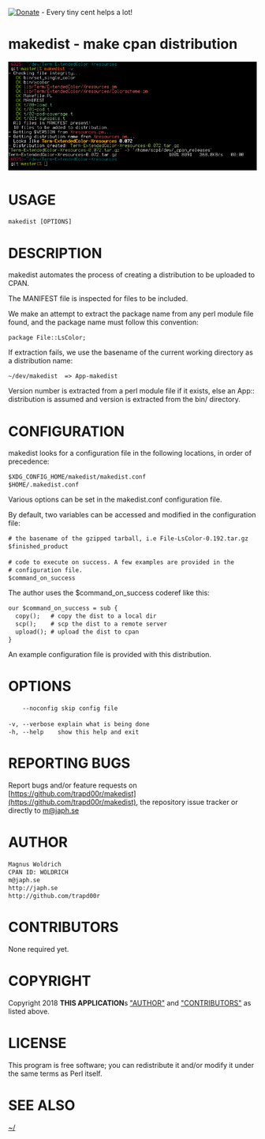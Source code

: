 [![Donate](https://img.shields.io/badge/Donate-PayPal-green.svg)](https://www.paypal.com/cgi-bin/webscr?cmd=_donations&business=65SFZJ25PSKG8&currency_code=SEK&source=url) - Every tiny cent helps a lot!

# makedist - make cpan distribution

![makedistscreenshot](/doc/makedist.png)


# USAGE

    makedist [OPTIONS]

# DESCRIPTION

makedist automates the process of creating a distribution to be
uploaded to CPAN.

The MANIFEST file is inspected for files to be included.

We make an attempt to extract the package name from any perl module
file found, and the package name must follow this convention:

    package File::LsColor;

If extraction fails, we use the basename of the current working
directory as a distribution name:

    ~/dev/makedist  => App-makedist

Version number is extracted from a perl module file if it exists, else
an App:: distribution is assumed and version is extracted from the bin/
directory.

# CONFIGURATION

makedist looks for a configuration file in the following locations, in
order of precedence:

    $XDG_CONFIG_HOME/makedist/makedist.conf
    $HOME/.makedist.conf

Various options can be set in the makedist.conf configuration file.

By default, two variables can be accessed and modified in the
configuration file:

    # the basename of the gzipped tarball, i.e File-LsColor-0.192.tar.gz
    $finished_product

    # code to execute on success. A few examples are provided in the
    # configuration file.
    $command_on_success

The author uses the $command\_on\_success coderef like this:

    our $command_on_success = sub {
      copy();   # copy the dist to a local dir
      scp();    # scp the dist to a remote server
      upload(); # upload the dist to cpan
    }

An example configuration file is provided with this distribution.

# OPTIONS

        --noconfig skip config file

    -v, --verbose explain what is being done
    -h, --help    show this help and exit

# REPORTING BUGS

Report bugs and/or feature requests on [https://github.com/trapd00r/makedist](https://github.com/trapd00r/makedist),
the repository issue tracker or directly to [m@japh.se](https://metacpan.org/pod/m@japh.se)

# AUTHOR

    Magnus Woldrich
    CPAN ID: WOLDRICH
    m@japh.se
    http://japh.se
    http://github.com/trapd00r

# CONTRIBUTORS

None required yet.

# COPYRIGHT

Copyright 2018 **THIS APPLICATION**s ["AUTHOR"](#author) and ["CONTRIBUTORS"](#contributors) as listed
above.

# LICENSE

This program is free software; you can redistribute it and/or modify
it under the same terms as Perl itself.

# SEE ALSO

[~/](http://japh.se)


